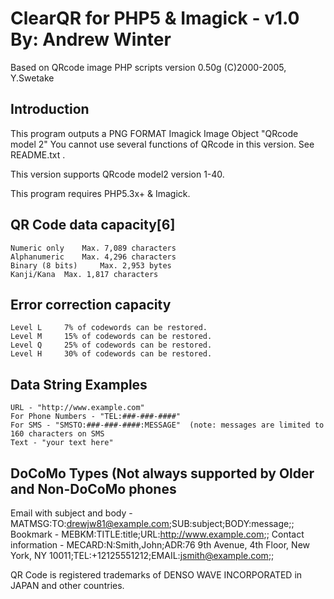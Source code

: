 # ClearQR for PHP5 & Imagick - v1.0 By: Andrew Winter

Based on QRcode image PHP scripts  version 0.50g (C)2000-2005, Y.Swetake

## Introduction
This program outputs a PNG FORMAT Imagick Image Object "QRcode model 2"
You cannot use several functions of QRcode in this version.
See README.txt .

This version supports QRcode model2 version 1-40.

This program requires PHP5.3x+ & Imagick.


## QR Code data capacity[6]
    Numeric only 	Max. 7,089 characters
    Alphanumeric 	Max. 4,296 characters
    Binary (8 bits) 	Max. 2,953 bytes
    Kanji/Kana 	Max. 1,817 characters

## Error correction capacity
    Level L 	7% of codewords can be restored.
    Level M 	15% of codewords can be restored.
    Level Q 	25% of codewords can be restored.
    Level H 	30% of codewords can be restored.

## Data String Examples
    URL - "http://www.example.com"
    For Phone Numbers - "TEL:###-###-####"
    For SMS - "SMSTO:###-###-####:MESSAGE"  (note: messages are limited to 160 characters on SMS
    Text - "your text here"


DoCoMo Types (Not always supported by Older and Non-DoCoMo phones
-----------------------------------------------------------------
Email with subject and body - MATMSG:TO:drewjw81@example.com;SUB:subject;BODY:message;;
Bookmark - MEBKM:TITLE:title;URL:http://www.example.com;;
Contact information - MECARD:N:Smith,John;ADR:76 9th Avenue, 4th Floor, New York, NY 10011;TEL:+12125551212;EMAIL:jsmith@example.com;;

QR Code is registered trademarks of DENSO WAVE INCORPORATED in JAPAN and other countries.